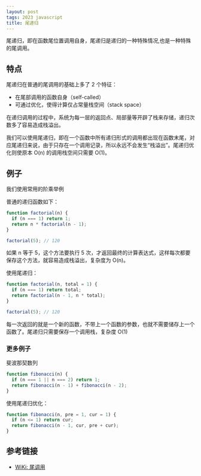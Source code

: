 ```yaml
---
layout: post
tags: 2023 javascript
title: 尾递归
---
```


尾递归，即在函数尾位置调用自身，尾递归是递归的一种特殊情况,也是一种特殊的尾调用。

## 特点

尾递归在普通的尾调用的基础上多了 2 个特征：

- 在尾部调用的函数自身（self-called）
- 可通过优化，使得计算仅占常量栈空间（stack space）

在递归调用的过程中，系统为每一层的返回点、局部量等开辟了栈来存储，递归次数多了容易造成栈溢出。

我们可以使用尾递归，即在一个函数中所有递归形式的调用都出现在函数末尾，对应尾递归来说，由于只存在一个调用记录，所以永远不会发生“栈溢出”。尾递归优化则使原本 O(n) 的调用栈空间只需要 O(1)。

## 例子

我们使用常用的阶乘举例

普通的递归函数如下：

```js
function factorial(n) {
  if (n === 1) return 1;
  return n * factorial(n - 1);
}

factorial(5); // 120
```

如果 n 等于 5，这个方法要执行 5 次，才返回最终的计算表达式，这样每次都要保存这个方法，就容易造成栈溢出，复杂度为 O(n)。

使用尾递归：

```js
function factorial(n, total = 1) {
  if (n === 1) return total;
  return factorial(n - 1, n * total);
}

factorial(5); // 120
```

每一次返回的就是一个新的函数，不带上一个函数的参数，也就不需要储存上一个函数了。尾递归只需要保存一个调用栈，复杂度 O(1)

### 更多例子

斐波那契数列

```js
function fibonacci(n) {
  if (n === 1 || n === 2) return 1;
  return fibonacci(n - 1) + fibonacci(n - 2);
}
```

使用尾递归优化：

```js
function fibonacci(n, pre = 1, cur = 1) {
  if (n <= 1) return cur;
  return fibonacci(n - 1, cur, pre + cur);
}
```

## 参考链接

- [WiKi: 尾调用](https://zh.wikipedia.org/wiki/%E5%B0%BE%E8%B0%83%E7%94%A8)
